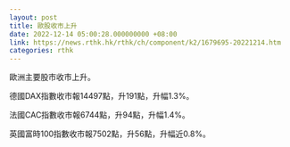 ```yaml
---
layout: post
title: 歐股收市上升
date: 2022-12-14 05:00:28.000000000 +08:00
link: https://news.rthk.hk/rthk/ch/component/k2/1679695-20221214.htm
categories: rthk
---
```


歐洲主要股市收市上升。

德國DAX指數收市報14497點，升191點，升幅1.3%。

法國CAC指數收市報6744點，升94點，升幅1.4%。

英國富時100指數收市報7502點，升56點，升幅近0.8%。
